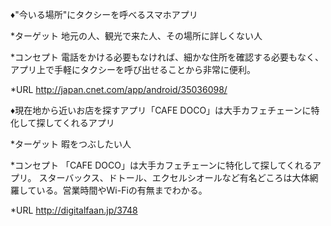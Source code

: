 ♦"今いる場所"にタクシーを呼べるスマホアプリ

*ターゲット
地元の人、観光で来た人、その場所に詳しくない人

*コンセプト
電話をかける必要もなければ、細かな住所を確認する必要もなく、アプリ上で手軽にタクシーを呼び出せることから非常に便利。

*URL
http://japan.cnet.com/app/android/35036098/


♦現在地から近いお店を探すアプリ「CAFE DOCO」は大手カフェチェーンに特化して探してくれるアプリ

*ターゲット
暇をつぶしたい人

*コンセプト
「CAFE DOCO」は大手カフェチェーンに特化して探してくれるアプリ。
スターバックス、ドトール、エクセルシオールなど有名どころは大体網羅している。営業時間やWi-Fiの有無までわかる。

*URL
http://digitalfaan.jp/3748
